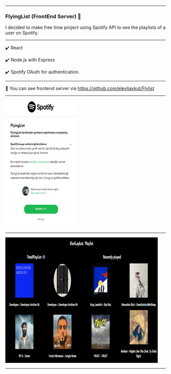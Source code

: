 <hr></hr>

### FlyingList (FrontEnd Server) 🎉

I decided to make free time project using Spotify API to see the playlists of a user on Spotify.

<hr></hr>

✔️ React

✔️ Node.js with Express

✔️ Spotify OAuth for authentication.

<hr></hr>

🎉 You can see frontend server via https://github.com/elevliaykut/Flylist

<hr></hr>

<img src=".src/../src/assets/images/Authentication.png" width="45%" height="400"/>

<hr></hr>

<img src=".src/../src/assets/images/playlist.png" width="95%" height="395"/>

<hr></hr>